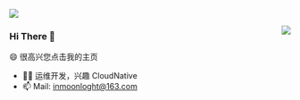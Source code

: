 ![](https://github.com/Bluevitality/Bluevitality/blob/main/header.png)


<img align="right" src="https://github-readme-stats.vercel.app/api?username=Bluevitality&show_icons=true&icon_color=CE1D2D&text_color=718096&bg_color=ffffff&hide_title=true" />

### Hi There 👋

😄 很高兴您点击我的主页

- 👨‍💻 运维开发，兴趣 CloudNative
- 📫 Mail: inmoonloght@163.com
